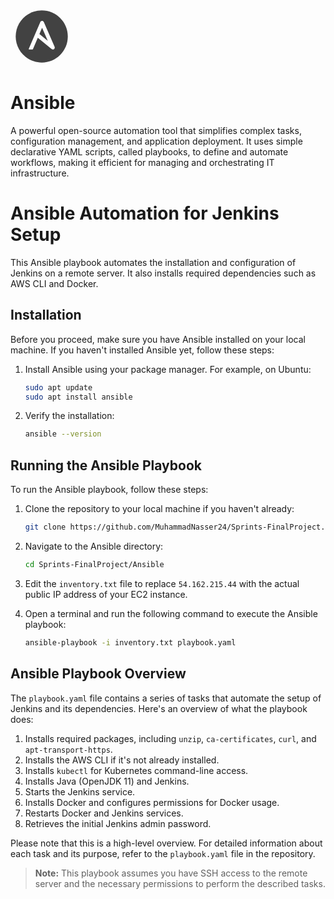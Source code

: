 <svg xmlns="http://www.w3.org/2000/svg" x="0px" y="0px" width="100" height="100" viewBox="0 0 48 48">
<path fill="#424242" d="M44,24c0,11.045-8.955,20-20,20S4,35.045,4,24S12.955,4,24,4S44,12.955,44,24z"></path><path fill="#fff" d="M24.848,12.125c-0.765-0.327-1.651,0.022-1.976,0.784L14.031,33.5c-0.102,0.236,0.072,0.5,0.329,0.5	h2.226c0.3,0,0.571-0.179,0.689-0.454l3.69-8.595l10.581,8.707C31.823,33.886,32.161,34,32.5,34c0.317,0,0.635-0.101,0.903-0.302	c0.553-0.418,0.749-1.16,0.473-1.796l-8.25-19C25.469,12.539,25.185,12.271,24.848,12.125z M22.198,22.08l2.059-4.796l4.385,10.1	L22.198,22.08z"></path>
</svg>


# Ansible 

A powerful open-source automation tool that simplifies complex tasks, configuration management, and application deployment. It uses simple declarative YAML scripts, called playbooks, to define and automate workflows, making it efficient for managing and orchestrating IT infrastructure.
# Ansible Automation for Jenkins Setup

This Ansible playbook automates the installation and configuration of Jenkins on a remote server. It also installs required dependencies such as AWS CLI and Docker.

## Installation

Before you proceed, make sure you have Ansible installed on your local machine. If you haven't installed Ansible yet, follow these steps:

1. Install Ansible using your package manager. For example, on Ubuntu:

   ```sh
   sudo apt update
   sudo apt install ansible
   ```

2. Verify the installation:

   ```sh
   ansible --version
   ```

## Running the Ansible Playbook

To run the Ansible playbook, follow these steps:

1. Clone the repository to your local machine if you haven't already:

   ```sh
   git clone https://github.com/MuhammadNasser24/Sprints-FinalProject.git
   ```

2. Navigate to the Ansible directory:

   ```sh
   cd Sprints-FinalProject/Ansible
   ```

3. Edit the `inventory.txt` file to replace `54.162.215.44` with the actual public IP address of your EC2 instance.

4. Open a terminal and run the following command to execute the Ansible playbook:

   ```sh
   ansible-playbook -i inventory.txt playbook.yaml
   ```

## Ansible Playbook Overview

The `playbook.yaml` file contains a series of tasks that automate the setup of Jenkins and its dependencies. Here's an overview of what the playbook does:

1. Installs required packages, including `unzip`, `ca-certificates`, `curl`, and `apt-transport-https`.
2. Installs the AWS CLI if it's not already installed.
3. Installs `kubectl` for Kubernetes command-line access.
4. Installs Java (OpenJDK 11) and Jenkins.
5. Starts the Jenkins service.
6. Installs Docker and configures permissions for Docker usage.
7. Restarts Docker and Jenkins services.
8. Retrieves the initial Jenkins admin password.

Please note that this is a high-level overview. For detailed information about each task and its purpose, refer to the `playbook.yaml` file in the repository.

> **Note:** This playbook assumes you have SSH access to the remote server and the necessary permissions to perform the described tasks.
